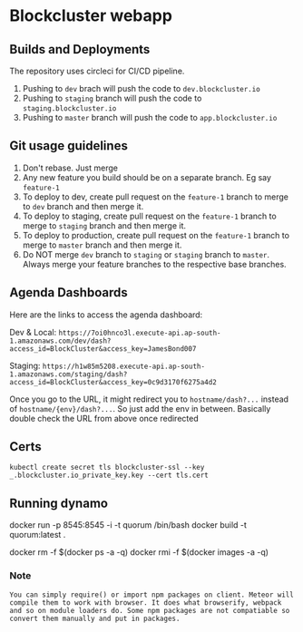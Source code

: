 # Blockcluster webapp
## Builds and Deployments
The repository uses circleci for CI/CD pipeline.
1. Pushing to ` dev ` brach will push the code to ` dev.blockcluster.io `
2. Pushing to ` staging ` branch will push the code to ` staging.blockcluster.io `
3. Pushing to ` master ` branch will push the code to ` app.blockcluster.io `

## Git usage guidelines
1. Don't rebase. Just merge
2. Any new feature you build should be on a separate branch. Eg say ` feature-1 `
3. To deploy to dev, create pull request on the ` feature-1 ` branch to merge to ` dev ` branch and then merge it.
4. To deploy to staging, create pull request on the ` feature-1 ` branch to merge to ` staging ` branch and then merge it.
5. To deploy to production, create pull request on the ` feature-1 ` branch to merge to ` master ` branch and then merge it.
6. Do NOT merge ` dev ` branch to ` staging ` or ` staging ` branch to ` master `. Always merge your feature branches to the respective base branches.

## Agenda Dashboards
Here are the links to access the agenda dashboard:

Dev & Local:  `https://7oi0hnco3l.execute-api.ap-south-1.amazonaws.com/dev/dash?access_id=BlockCluster&access_key=JamesBond007` 

Staging:  `https://h1w85m5208.execute-api.ap-south-1.amazonaws.com/staging/dash?access_id=BlockCluster&access_key=0c9d3170f6275a4d2` 

Once you go to the URL, it might redirect you to ` hostname/dash?... `  instead of ` hostname/{env}/dash?... `. So just add the env in between. Basically double check the URL from above once redirected

## Certs
```
kubectl create secret tls blockcluster-ssl --key _.blockcluster.io_private_key.key --cert tls.cert

```

## Running dynamo
docker run -p 8545:8545  -i -t  quorum /bin/bash
docker build -t quorum:latest .

docker rm -f $(docker ps -a -q)
docker rmi -f $(docker images -a -q)


### Note
```
You can simply require() or import npm packages on client. Meteor will compile them to work with browser. It does what browserify, webpack and so on module loaders do. Some npm packages are not compatiable so convert them manually and put in packages. 
```
